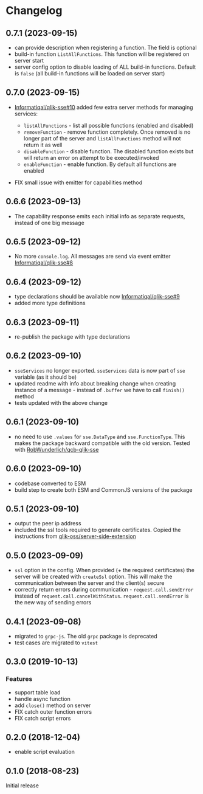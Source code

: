 # Changelog

## 0.7.1 (2023-09-15)

- can provide description when registering a function. The field is optional
- build-in function `ListAllFunctions`. This function will be registered on server start
- server config option to disable loading of ALL build-in functions. Default is `false` (all build-in functions will be loaded on server start)

## 0.7.0 (2023-09-15)

- [Informatiqal/qlik-sse#10](https://github.com/Informatiqal/qlik-sse/issues/10) added few extra server methods for managing services:

  - `listAllFunctions` - list all possible functions (enabled and disabled)
  - `removeFunction` - remove function completely. Once removed is no longer part of the server and `listAllFunctions` method will not return it as well
  - `disableFunction` - disable function. The disabled function exists but will return an error on attempt to be executed/invoked
  - `enableFunction` - enable function. By default all functions are enabled

- FIX small issue with emitter for capabilities method

## 0.6.6 (2023-09-13)

- The capability response emits each initial info as separate requests, instead of one big message

## 0.6.5 (2023-09-12)

- No more `console.log`. All messages are send via event emitter [Informatiqal/qlik-sse#8](https://github.com/Informatiqal/qlik-sse/issues/8)

## 0.6.4 (2023-09-12)

- type declarations should be available now [Informatiqal/qlik-sse#9](https://github.com/Informatiqal/qlik-sse/issues/9)
- added more type definitions

## 0.6.3 (2023-09-11)

- re-publish the package with type declarations

## 0.6.2 (2023-09-10)

- `sseServices` no longer exported. `sseServices` data is now part of `sse` variable (as it should be)
- updated readme with info about breaking change when creating instance of a message - instead of `.buffer` we have to call `finish()` method
- tests updated with the above change

## 0.6.1 (2023-09-10)

- no need to use `.values` for `sse.DataType` and `sse.FunctionType`. This makes the package backward compatible with the old version. Tested with [RobWunderlich/qcb-qlik-sse](https://github.com/RobWunderlich/qcb-qlik-sse)

## 0.6.0 (2023-09-10)

- codebase converted to ESM
- build step to create both ESM and CommonJS versions of the package

## 0.5.1 (2023-09-10)

- output the peer ip address
- included the ssl tools required to generate certificates. Copied the instructions from [qlik-oss/server-side-extension](https://github.com/qlik-oss/server-side-extension/tree/master/generate_certs_guide)

## 0.5.0 (2023-09-09)

- `ssl` option in the config. When provided (+ the required certificates) the server will be created with `createSsl` option. This will make the communication between the server and the client(s) secure
- correctly return errors during communication - `request.call.sendError` instead of `request.call.cancelWithStatus`. `request.call.sendError` is the new way of sending errors

## 0.4.1 (2023-09-08)

- migrated to `grpc-js`. The old `grpc` package is deprecated
- test cases are migrated to `vitest`

## 0.3.0 (2019-10-13)

### Features

- support table load
- handle async function
- add `close()` method on server
- FIX catch outer function errors
- FIX catch script errors

## 0.2.0 (2018-12-04)

- enable script evaluation

## 0.1.0 (2018-08-23)

Initial release
